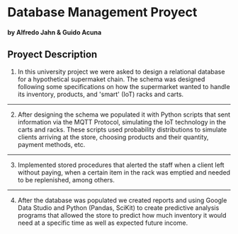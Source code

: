 # Database Management Proyect
#### by Alfredo Jahn & Guido Acuna

## Proyect Description
1.  In this university project we were asked to design a relational database for a hypothetical supermaket chain. The schema was designed following some specifications on how the supermarket wanted to handle its inventory, products, and 'smart' (IoT) racks and carts.
---
2.  After designing the schema we populated it with Python scripts that sent information via the MQTT Protocol, simulating the IoT technology in the carts and racks. These scripts used probability distributions to simulate clients arriving at the store, choosing products and their quantity, payment methods, etc.
---
3.  Implemented stored procedures that alerted the staff when a client left without paying, when a certain item in the rack was emptied and needed to be replenished, among others.
---
4.  After the database was populated we created reports and using Google Data Studio and Python (Pandas, SciKit) to create predictive analysis programs that allowed the store to predict how much inventory it would need at a specific time as well as expected future income.
